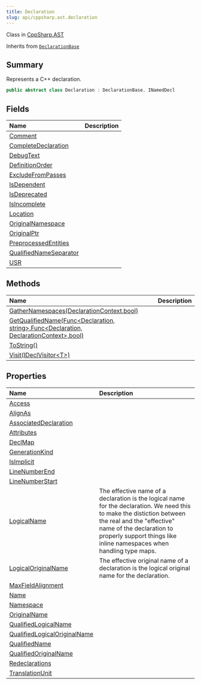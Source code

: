 ```yaml
---
title: Declaration
slug: api/cppsharp.ast.declaration
---
```

Class in [CppSharp.AST](/api/cppsharp/ast)

Inherits from [`DeclarationBase`](/api/cppsharp/ast/declarationbase)

## Summary


Represents a C++ declaration.


```csharp
public abstract class Declaration : DeclarationBase, INamedDecl
```

## Fields

|Name|Description|
|:---|:---|
|[Comment](/api/cppsharp/ast/declaration/comment)||
|[CompleteDeclaration](/api/cppsharp/ast/declaration/completedeclaration)||
|[DebugText](/api/cppsharp/ast/declaration/debugtext)||
|[DefinitionOrder](/api/cppsharp/ast/declaration/definitionorder)||
|[ExcludeFromPasses](/api/cppsharp/ast/declaration/excludefrompasses)||
|[IsDependent](/api/cppsharp/ast/declaration/isdependent)||
|[IsDeprecated](/api/cppsharp/ast/declaration/isdeprecated)||
|[IsIncomplete](/api/cppsharp/ast/declaration/isincomplete)||
|[Location](/api/cppsharp/ast/declaration/location)||
|[OriginalNamespace](/api/cppsharp/ast/declaration/originalnamespace)||
|[OriginalPtr](/api/cppsharp/ast/declaration/originalptr)||
|[PreprocessedEntities](/api/cppsharp/ast/declaration/preprocessedentities)||
|[QualifiedNameSeparator](/api/cppsharp/ast/declaration/qualifiednameseparator)||
|[USR](/api/cppsharp/ast/declaration/usr)||

## Methods

|Name|Description|
|:---|:---|
|[GatherNamespaces\(DeclarationContext,bool\)](/api/cppsharp/ast/declaration/gathernamespaces)||
|[GetQualifiedName\(Func\<Declaration, string\>,Func\<Declaration, DeclarationContext\>,bool\)](/api/cppsharp/ast/declaration/getqualifiedname)||
|[ToString\(\)](/api/cppsharp/ast/declaration/tostring)||
|[Visit\(IDeclVisitor\<T\>\)](/api/cppsharp/ast/declaration/visit)||

## Properties

|Name|Description|
|:---|:---|
|[Access](/api/cppsharp/ast/declaration/access)||
|[AlignAs](/api/cppsharp/ast/declaration/alignas)||
|[AssociatedDeclaration](/api/cppsharp/ast/declaration/associateddeclaration)||
|[Attributes](/api/cppsharp/ast/declaration/attributes)||
|[DeclMap](/api/cppsharp/ast/declaration/declmap)||
|[GenerationKind](/api/cppsharp/ast/declaration/generationkind)||
|[IsImplicit](/api/cppsharp/ast/declaration/isimplicit)||
|[LineNumberEnd](/api/cppsharp/ast/declaration/linenumberend)||
|[LineNumberStart](/api/cppsharp/ast/declaration/linenumberstart)||
|[LogicalName](/api/cppsharp/ast/declaration/logicalname)|The effective name of a declaration is the logical name for the declaration. We need this to make the distiction between the real and the "effective" name of the declaration to properly support things like inline namespaces when handling type maps.|
|[LogicalOriginalName](/api/cppsharp/ast/declaration/logicaloriginalname)|The effective original name of a declaration is the logical original name for the declaration.|
|[MaxFieldAlignment](/api/cppsharp/ast/declaration/maxfieldalignment)||
|[Name](/api/cppsharp/ast/declaration/name)||
|[Namespace](/api/cppsharp/ast/declaration/namespace)||
|[OriginalName](/api/cppsharp/ast/declaration/originalname)||
|[QualifiedLogicalName](/api/cppsharp/ast/declaration/qualifiedlogicalname)||
|[QualifiedLogicalOriginalName](/api/cppsharp/ast/declaration/qualifiedlogicaloriginalname)||
|[QualifiedName](/api/cppsharp/ast/declaration/qualifiedname)||
|[QualifiedOriginalName](/api/cppsharp/ast/declaration/qualifiedoriginalname)||
|[Redeclarations](/api/cppsharp/ast/declaration/redeclarations)||
|[TranslationUnit](/api/cppsharp/ast/declaration/translationunit)||

